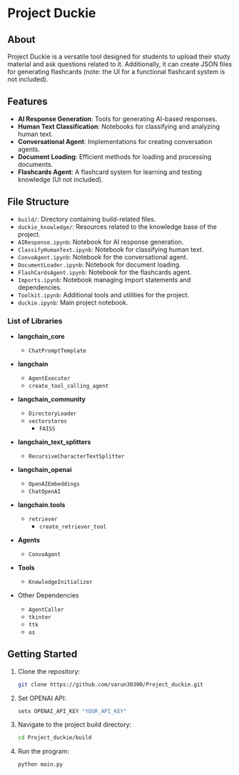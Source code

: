# Project Duckie

## About
Project Duckie is a versatile tool designed for students to upload their study material and ask questions related to it. Additionally, it can create JSON files for generating flashcards (note: the UI for a functional flashcard system is not included).

## Features
- **AI Response Generation**: Tools for generating AI-based responses.
- **Human Text Classification**: Notebooks for classifying and analyzing human text.
- **Conversational Agent**: Implementations for creating conversation agents.
- **Document Loading**: Efficient methods for loading and processing documents.
- **Flashcards Agent**: A flashcard system for learning and testing knowledge (UI not included).

## File Structure
- `build/`: Directory containing build-related files.
- `duckie_knowledge/`: Resources related to the knowledge base of the project.
- `AIResponse.ipynb`: Notebook for AI response generation.
- `ClassifyHumanText.ipynb`: Notebook for classifying human text.
- `ConvoAgent.ipynb`: Notebook for the conversational agent.
- `DocumentLoader.ipynb`: Notebook for document loading.
- `FlashCardsAgent.ipynb`: Notebook for the flashcards agent.
- `Imports.ipynb`: Notebook managing import statements and dependencies.
- `Toolkit.ipynb`: Additional tools and utilities for the project.
- `duckie.ipynb`: Main project notebook.

### List of Libraries

- **langchain_core**
  - `ChatPromptTemplate`

- **langchain**
  - `AgentExecutor`
  - `create_tool_calling_agent`

- **langchain_community**
  - `DirectoryLoader`
  - `vectorstores`
    - `FAISS`

- **langchain_text_splitters**
  - `RecursiveCharacterTextSplitter`

- **langchain_openai**
  - `OpenAIEmbeddings`
  - `ChatOpenAI`

- **langchain.tools**
  - `retriever`
    - `create_retriever_tool`

- **Agents**
  - `ConvoAgent`

- **Tools**
  - `KnowledgeInitializer`

- Other Dependencies
  - `AgentCaller`
  - `tkinter`
  - `ttk`
  - `os`


## Getting Started
1. Clone the repository:
   ```sh
   git clone https://github.com/varun30300/Project_duckie.git
   ```

2. Set OPENAI API:
   ```sh
   setx OPENAI_API_KEY "YOUR_API_KEY"
   ```

3. Navigate to the project build directory:
   ```sh
   cd Project_duckie/build
   ```

4. Run the program:
   ```python
   python main.py
   ```
